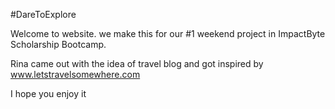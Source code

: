 #DareToExplore

Welcome to website. we make this for our #1 weekend project in ImpactByte Scholarship Bootcamp.

Rina came out with the idea of travel blog and got inspired by www.letstravelsomewhere.com

I hope you enjoy it

